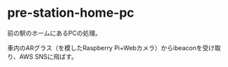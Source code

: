 # pre-station-home-pc

前の駅のホームにあるPCの処理。

車内のARグラス（を模したRaspberry Pi+Webカメラ）からibeaconを受け取り、AWS SNSに飛ばす。

